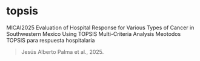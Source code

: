# topsis
MICAI2025
Evaluation of Hospital Response for Various Types of Cancer in Southwestern Mexico Using TOPSIS Multi-Criteria Analysis
Meotodos TOPSIS para respuesta hospitalaria
> Jesús Alberto Palma et al., 2025.
